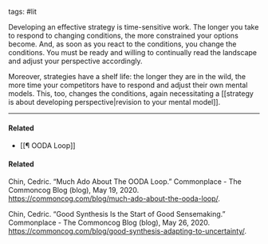 tags: #lit 

Developing an effective strategy is time-sensitive work. The longer you take to respond to changing conditions, the more constrained your options become. And, as soon as you react to the conditions, you change the conditions. You must be ready and willing to continually read the landscape and adjust your perspective accordingly. 

Moreover, strategies have a shelf life: the longer they are in the wild, the more time your competitors have to respond and adjust their own mental models. This, too, changes the conditions, again necessitating a [[strategy is about developing perspective|revision to your mental model]]. 


---
#### Related
- [[¶ OODA Loop]]

#### Related
Chin, Cedric. “Much Ado About The OODA Loop.” Commonplace - The Commoncog Blog (blog), May 19, 2020. https://commoncog.com/blog/much-ado-about-the-ooda-loop/.

Chin, Cedric. “Good Synthesis Is the Start of Good Sensemaking.” Commonplace - The Commoncog Blog (blog), May 26, 2020. https://commoncog.com/blog/good-synthesis-adapting-to-uncertainty/.